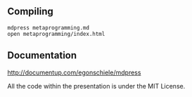 Compiling
---------
	mdpress metaprogramming.md
	open metaprogramming/index.html

Documentation
-------------
http://documentup.com/egonschiele/mdpress

All the code within the presentation is under the MIT License.
